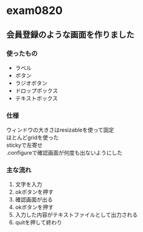 # exam0820

## 会員登録のような画面を作りました

### 使ったもの

* ラベル
* ボタン
* ラジオボタン
* ドロップボックス
* テキストボックス  

### 仕様

ウィンドウの大きさはresizableを使って固定   
ほとんどgridを使った    
stickyで左寄せ    
.configureで確認画面が何度も出ないようにした   

### 主な流れ

1. 文字を入力
2. okボタンを押す
3. 確認画面が出る
4. okボタンを押す
5. 入力した内容がテキストファイルとして出力される
6. quitを押して終わり
